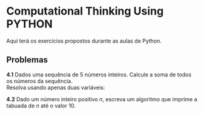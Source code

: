 # Computational Thinking Using PYTHON

Aqui terá os exercícios propostos durante as aulas de Python.

## Problemas

**4.1** Dados uma sequência de 5 números inteiros. Calcule a soma de todos os números da sequência. <br>
    Resolva usando apenas duas variáveis:

**4.2** Dado um número inteiro positivo *n*, escreva um algoritmo que imprime a tabuada de *n* até o valor 10. <br>
